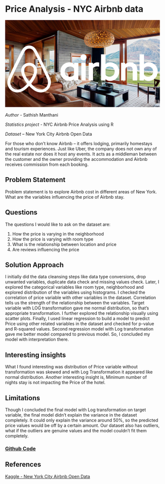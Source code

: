 # Price Analysis - NYC Airbnb data

<img src="images/airbnb.jpg?raw=true"/> <br>

*Author* - Sathish Manthani

*Statistics project* - NYC Airbnb Price Analysis using R

*Dataset* – New York City Airbnb Open Data

For those who don’t know Airbnb – it offers lodging, primarily homestays and tourism experiences. Just like Uber, the company does not own any of the real estate nor does it host any events. It acts as a middleman between the customer and the owner providing the accommodation and Airbnb receives commission from each booking.

## Problem Statement

Problem statement is to explore Airbnb cost in different areas of New York. What are the variables influencing the price of Airbnb stay.

## Questions

The questions I would like to ask on the dataset are:
1.	How the price is varying in the neighborhood
2.	How the price is varying with room type
3.	What is the relationship between location and price
4.	Are reviews influencing the price

## Solution Approach 

I initially did the data cleansing steps like data type conversions, drop unwanted variables, duplicate data check and missing values check.
Later, I explored the categorical variables like room type, neighborhood and explored distribution of the variables using histograms.
I checked the correlation of price variable with other variables in the dataset. Correlation tells us the strength of the relationship between the variables. 
Target variable with LOG transformation gave me normal distribution, so that’s appropriate transformation. I further explored the relationship visually using scatter plots.
Finally, I used linear regression to build a model to predict Price using other related variables in the dataset and checked for p-value and R-squared values. Second regression model with Log transformation gave me better model compared to previous model. So, I concluded my model with interpretation there.


## Interesting insights

What I found interesting was distribution of Price variable without transformation was skewed and with Log Transformation it appeared like normal distribution. 
Another interesting insight is, Minimum number of nights stay is not impacting the Price of the hotel.

## Limitations 

Though I concluded the final model with Log transformation on target variable, the final model didn’t explain the variance in the dataset completely. It could only explain the variance around 50%, so the predicted price values would be off by a certain amount. Our dataset also has outliers, what if the outliers are genuine values and the model couldn’t fit them completely. 

### [Github Code](https://github.com/sathishmanthani/airbnb-data-analysis/)

## References

[Kaggle - New York City Airbnb Open Data](https://www.kaggle.com/dgomonov/new-york-city-airbnb-open-data)

